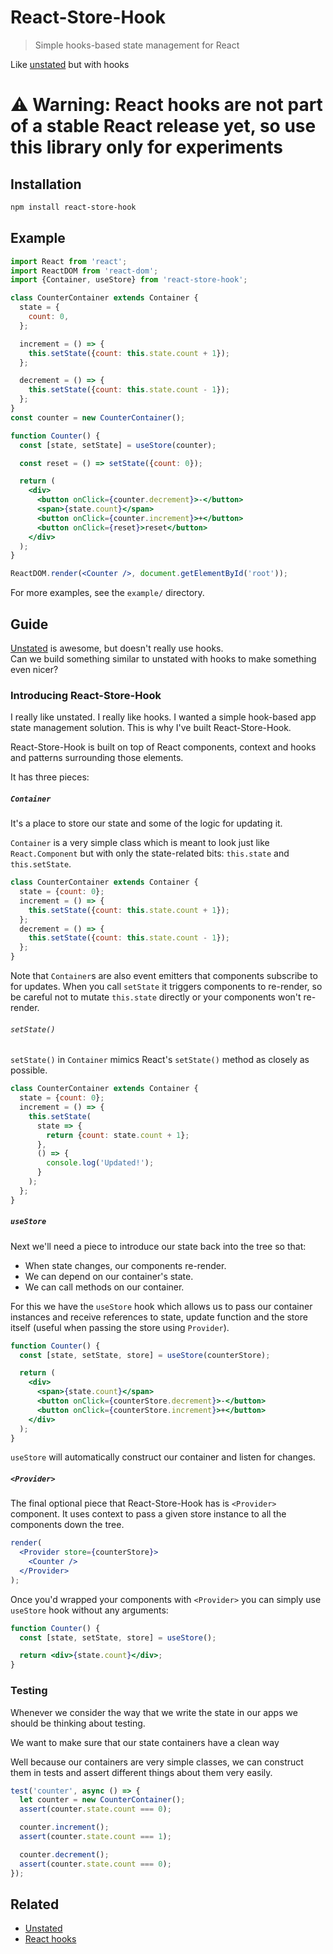 # React-Store-Hook

> Simple hooks-based state management for React

Like [unstated](https://github.com/jamiebuilds/unstated) but with hooks

# ⚠️ Warning: React hooks are not part of a stable React release yet, so use this library only for experiments

## Installation

```sh
npm install react-store-hook
```

## Example

```jsx
import React from 'react';
import ReactDOM from 'react-dom';
import {Container, useStore} from 'react-store-hook';

class CounterContainer extends Container {
  state = {
    count: 0,
  };

  increment = () => {
    this.setState({count: this.state.count + 1});
  };

  decrement = () => {
    this.setState({count: this.state.count - 1});
  };
}
const counter = new CounterContainer();

function Counter() {
  const [state, setState] = useStore(counter);

  const reset = () => setState({count: 0});

  return (
    <div>
      <button onClick={counter.decrement}>-</button>
      <span>{state.count}</span>
      <button onClick={counter.increment}>+</button>
      <button onClick={reset}>reset</button>
    </div>
  );
}

ReactDOM.render(<Counter />, document.getElementById('root'));
```

For more examples, see the `example/` directory.

## Guide

[Unstated](https://github.com/jamiebuilds/unstated) is awesome, but doesn't really use hooks.  
Can we build something similar to unstated with hooks to make something even nicer?

### Introducing React-Store-Hook

I really like unstated. I really like hooks.
I wanted a simple hook-based app state management solution.
This is why I've built React-Store-Hook.

React-Store-Hook is built on top of React components, context and hooks
and patterns surrounding those elements.

It has three pieces:

##### `Container`

It's a place to store our state and some of the logic for updating it.

`Container` is a very simple class which is meant to look just like
`React.Component` but with only the state-related bits: `this.state` and
`this.setState`.

```js
class CounterContainer extends Container {
  state = {count: 0};
  increment = () => {
    this.setState({count: this.state.count + 1});
  };
  decrement = () => {
    this.setState({count: this.state.count - 1});
  };
}
```

Note that `Container`s are also event emitters that components subscribe to for updates.
When you call `setState` it triggers components to re-render,
so be careful not to mutate `this.state` directly or your components won't re-render.

###### `setState()`

`setState()` in `Container` mimics React's `setState()` method as closely as
possible.

```js
class CounterContainer extends Container {
  state = {count: 0};
  increment = () => {
    this.setState(
      state => {
        return {count: state.count + 1};
      },
      () => {
        console.log('Updated!');
      }
    );
  };
}
```

##### `useStore`

Next we'll need a piece to introduce our state back into the tree so that:

- When state changes, our components re-render.
- We can depend on our container's state.
- We can call methods on our container.

For this we have the `useStore` hook which allows us to pass our
container instances and receive references to state, update function and
the store itself (useful when passing the store using `Provider`).

```jsx
function Counter() {
  const [state, setState, store] = useStore(counterStore);

  return (
    <div>
      <span>{state.count}</span>
      <button onClick={counterStore.decrement}>-</button>
      <button onClick={counterStore.increment}>+</button>
    </div>
  );
}
```

`useStore` will automatically construct our container and listen for changes.

##### `<Provider>`

The final optional piece that React-Store-Hook has is `<Provider>` component.
It uses context to pass a given store instance to all the components down the tree.

```jsx
render(
  <Provider store={counterStore}>
    <Counter />
  </Provider>
);
```

Once you'd wrapped your components with `<Provider>` you can simply use `useStore` hook without any arguments:

```jsx
function Counter() {
  const [state, setState, store] = useStore();

  return <div>{state.count}</div>;
}
```

### Testing

Whenever we consider the way that we write the state in our apps we should be
thinking about testing.

We want to make sure that our state containers have a clean way

Well because our containers are very simple classes, we can construct them in
tests and assert different things about them very easily.

```js
test('counter', async () => {
  let counter = new CounterContainer();
  assert(counter.state.count === 0);

  counter.increment();
  assert(counter.state.count === 1);

  counter.decrement();
  assert(counter.state.count === 0);
});
```

## Related

- [Unstated](https://github.com/jamiebuilds/unstated)
- [React hooks](https://reactjs.org/docs/hooks-intro.html)
